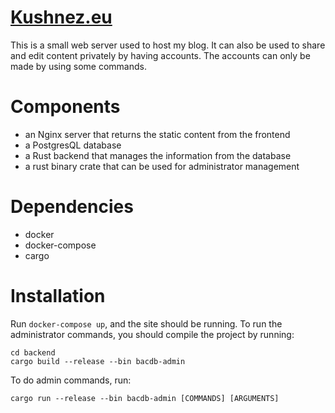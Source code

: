 # [Kushnez.eu](http://kushnezeu.eu)

This is a small web server used to host my blog. It can also be used to share and edit content privately by having accounts. The accounts can only be made by using some commands.

# Components

* an Nginx server that returns the static content from the frontend
* a PostgresQL database
* a Rust backend that manages the information from the database
* a rust binary crate that can be used for administrator management

# Dependencies

* docker
* docker-compose
* cargo

# Installation

Run `docker-compose up`, and the site should be running.
To run the administrator commands, you should compile the project by running:

```
cd backend
cargo build --release --bin bacdb-admin
```

To do admin commands, run:

```
cargo run --release --bin bacdb-admin [COMMANDS] [ARGUMENTS]
```
